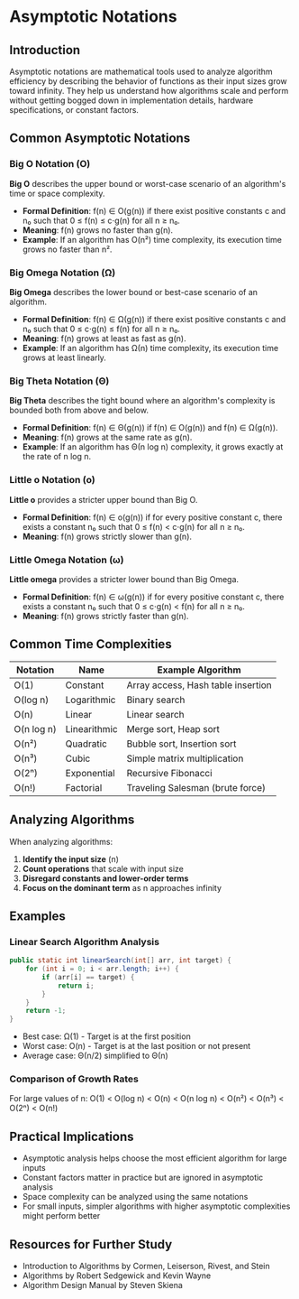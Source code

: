 # Asymptotic Notations

## Introduction

Asymptotic notations are mathematical tools used to analyze algorithm efficiency by describing the behavior of functions as their input sizes grow toward infinity. They help us understand how algorithms scale and perform without getting bogged down in implementation details, hardware specifications, or constant factors.

## Common Asymptotic Notations

### Big O Notation (O)

**Big O** describes the upper bound or worst-case scenario of an algorithm's time or space complexity.

- **Formal Definition**: f(n) ∈ O(g(n)) if there exist positive constants c and n₀ such that 0 ≤ f(n) ≤ c⋅g(n) for all n ≥ n₀.
- **Meaning**: f(n) grows no faster than g(n).
- **Example**: If an algorithm has O(n²) time complexity, its execution time grows no faster than n².

### Big Omega Notation (Ω)

**Big Omega** describes the lower bound or best-case scenario of an algorithm.

- **Formal Definition**: f(n) ∈ Ω(g(n)) if there exist positive constants c and n₀ such that 0 ≤ c⋅g(n) ≤ f(n) for all n ≥ n₀.
- **Meaning**: f(n) grows at least as fast as g(n).
- **Example**: If an algorithm has Ω(n) time complexity, its execution time grows at least linearly.

### Big Theta Notation (Θ)

**Big Theta** describes the tight bound where an algorithm's complexity is bounded both from above and below.

- **Formal Definition**: f(n) ∈ Θ(g(n)) if f(n) ∈ O(g(n)) and f(n) ∈ Ω(g(n)).
- **Meaning**: f(n) grows at the same rate as g(n).
- **Example**: If an algorithm has Θ(n log n) complexity, it grows exactly at the rate of n log n.

### Little o Notation (o)

**Little o** provides a stricter upper bound than Big O.

- **Formal Definition**: f(n) ∈ o(g(n)) if for every positive constant c, there exists a constant n₀ such that 0 ≤ f(n) < c⋅g(n) for all n ≥ n₀.
- **Meaning**: f(n) grows strictly slower than g(n).

### Little Omega Notation (ω)

**Little omega** provides a stricter lower bound than Big Omega.

- **Formal Definition**: f(n) ∈ ω(g(n)) if for every positive constant c, there exists a constant n₀ such that 0 ≤ c⋅g(n) < f(n) for all n ≥ n₀.
- **Meaning**: f(n) grows strictly faster than g(n).

## Common Time Complexities

| Notation | Name | Example Algorithm |
|----------|------|------------------|
| O(1) | Constant | Array access, Hash table insertion |
| O(log n) | Logarithmic | Binary search |
| O(n) | Linear | Linear search |
| O(n log n) | Linearithmic | Merge sort, Heap sort |
| O(n²) | Quadratic | Bubble sort, Insertion sort |
| O(n³) | Cubic | Simple matrix multiplication |
| O(2ⁿ) | Exponential | Recursive Fibonacci |
| O(n!) | Factorial | Traveling Salesman (brute force) |

## Analyzing Algorithms

When analyzing algorithms:

1. **Identify the input size** (n)
2. **Count operations** that scale with input size
3. **Disregard constants and lower-order terms**
4. **Focus on the dominant term** as n approaches infinity

## Examples

### Linear Search Algorithm Analysis

```java
public static int linearSearch(int[] arr, int target) {
    for (int i = 0; i < arr.length; i++) {
        if (arr[i] == target) {
            return i;
        }
    }
    return -1;
}
```

- Best case: Ω(1) - Target is at the first position
- Worst case: O(n) - Target is at the last position or not present
- Average case: Θ(n/2) simplified to Θ(n)

### Comparison of Growth Rates

For large values of n:
O(1) < O(log n) < O(n) < O(n log n) < O(n²) < O(n³) < O(2ⁿ) < O(n!)

## Practical Implications

- Asymptotic analysis helps choose the most efficient algorithm for large inputs
- Constant factors matter in practice but are ignored in asymptotic analysis
- Space complexity can be analyzed using the same notations
- For small inputs, simpler algorithms with higher asymptotic complexities might perform better

## Resources for Further Study

- Introduction to Algorithms by Cormen, Leiserson, Rivest, and Stein
- Algorithms by Robert Sedgewick and Kevin Wayne
- Algorithm Design Manual by Steven Skiena